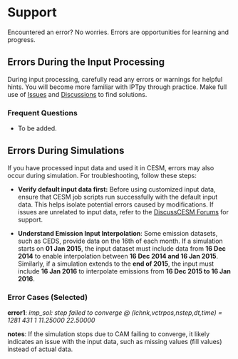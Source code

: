 # Support

Encountered an error? No worries. Errors are opportunities for learning and progress. 

## Errors During the Input Processing

During input processing, carefully read any errors or warnings for helpful hints. You will become more familiar with IPTpy through practice. Make full use of [Issues](https://github.com/envdes/IPTpy/issues) and [Discussions](https://github.com/envdes/IPTpy/discussions) to find solutions. 

### Frequent Questions

- To be added. 

## Errors During Simulations

If you have processed input data and used it in CESM, errors may also occur during simulation. For troubleshooting, follow these steps:

- **Verify default input data first:** Before using customized input data, ensure that CESM job scripts run successfully with the default input data. This helps isolate potential errors caused by modifications. If issues are unrelated to input data, refer to the [DiscussCESM Forums](https://bb.cgd.ucar.edu/cesm/) for support.

- **Understand Emission Input Interpolation**: Some emission datasets, such as CEDS, provide data on the 16th of each month. If a simulation starts on **01 Jan 2015**, the input dataset must include data from **16 Dec 2014** to enable interpolation between **16 Dec 2014 and 16 Jan 2015**. Similarly, if a simulation extends to the **end of 2015**, the input must include **16 Jan 2016** to interpolate emissions from **16 Dec 2015 to 16 Jan 2016**.

### Error Cases (Selected)

**error1**: *imp_sol: step failed to converge @ (lchnk,vctrpos,nstep,dt,time) =     1281     431       1   11.25000       22.50000* 

**notes**: If the simulation stops due to CAM failing to converge, it likely indicates an issue with the input data, such as missing values (fill values) instead of actual data.

